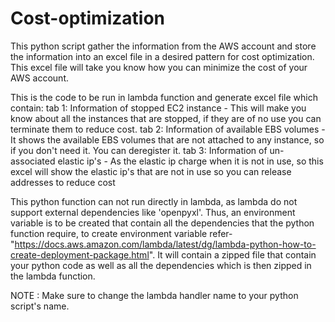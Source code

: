 # Cost-optimization

This python script gather the information from the AWS account and store the information into an excel file in a desired pattern for cost optimization.
This excel file will take you know how you can minimize the cost of your AWS account.

This is the code to be run in lambda function and generate excel file which contain:
  tab 1: Information of stopped EC2 instance - This will make you know about all the instances that are stopped, if they are of no use you can terminate them to reduce cost.
  tab 2: Information of available EBS volumes - It shows the available EBS volumes that are not attached to any instance, so if you don't need it. You can deregister it.
  tab 3: Information of un-associated elastic ip's - As the elastic ip charge when it is not in use, so this excel will show the elastic ip's that are not in use so you can release addresses to reduce cost

This python function can not run directly in lambda, as lambda do not support external dependencies like 'openpyxl'.
Thus, an environment variable is to be created that contain all the dependencies that the python function require, to create environment variable refer- "https://docs.aws.amazon.com/lambda/latest/dg/lambda-python-how-to-create-deployment-package.html".
It will contain a zipped file that contain your python code as well as all the dependencies which is then zipped in the lambda function.

NOTE : Make sure to change the lambda handler name to your python script's name.
